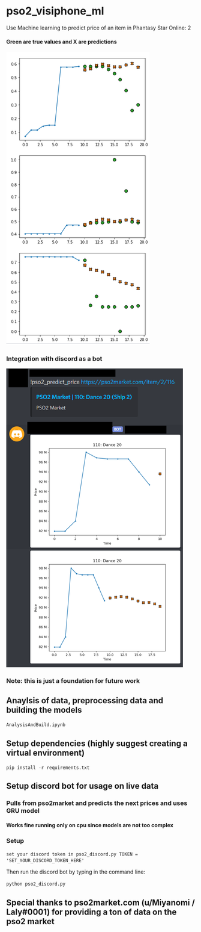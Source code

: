 # pso2_visiphone_ml

Use Machine learning to predict price of an item in Phantasy Star Online: 2

#### Green are true values and X are predictions

![Results](results.png)

### Integration with discord as a bot

![DiscordImage](discord_example.png)

### Note: this is just a foundation for future work

## Anaylsis of data, preprocessing data and building the models

`
AnalysisAndBuild.ipynb
`

## Setup dependencies (highly suggest creating a virtual environment)

`
pip install -r requirements.txt
`

## Setup discord bot for usage on live data 

### Pulls from pso2market and predicts the next prices and uses GRU model

#### Works fine running only on cpu since models are not too complex

### Setup
`
set your discord token in pso2_discord.py
TOKEN = 'SET_YOUR_DISCORD_TOKEN_HERE'
`

Then run the discord bot by typing in the command line:

`
python pso2_discord.py
`

## Special thanks to pso2market.com (u/Miyanomi / Laly#0001) for providing a ton of data on the pso2 market


